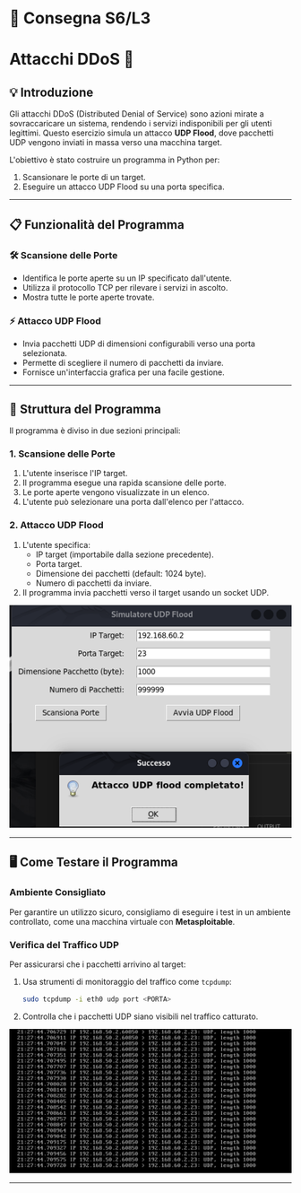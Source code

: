 # 📝 Consegna S6/L3 
# Attacchi DDoS 🎯

## 💡 **Introduzione**
Gli attacchi DDoS (Distributed Denial of Service) sono azioni mirate a sovraccaricare un sistema, rendendo i servizi indisponibili per gli utenti legittimi. Questo esercizio simula un attacco **UDP Flood**, dove pacchetti UDP vengono inviati in massa verso una macchina target.

L'obiettivo è stato costruire un programma in Python per:
1. Scansionare le porte di un target.
2. Eseguire un attacco UDP Flood su una porta specifica.

---

## 📋 **Funzionalità del Programma**

### 🛠️ **Scansione delle Porte**
- Identifica le porte aperte su un IP specificato dall'utente.
- Utilizza il protocollo TCP per rilevare i servizi in ascolto.
- Mostra tutte le porte aperte trovate.

### ⚡ **Attacco UDP Flood**
- Invia pacchetti UDP di dimensioni configurabili verso una porta selezionata.
- Permette di scegliere il numero di pacchetti da inviare.
- Fornisce un'interfaccia grafica per una facile gestione.

---

## 🧩 **Struttura del Programma**
Il programma è diviso in due sezioni principali:

### **1. Scansione delle Porte**
1. L'utente inserisce l'IP target.
2. Il programma esegue una rapida scansione delle porte.
3. Le porte aperte vengono visualizzate in un elenco.
4. L'utente può selezionare una porta dall'elenco per l'attacco.

### **2. Attacco UDP Flood**
1. L'utente specifica:
   - IP target (importabile dalla sezione precedente).
   - Porta target.
   - Dimensione dei pacchetti (default: 1024 byte).
   - Numero di pacchetti da inviare.
2. Il programma invia pacchetti verso il target usando un socket UDP.

![Attack](./AttaccoCompletato.png)

---

## 🖥️ **Come Testare il Programma**

### **Ambiente Consigliato**
Per garantire un utilizzo sicuro, consigliamo di eseguire i test in un ambiente controllato, come una macchina virtuale con **Metasploitable**.

### **Verifica del Traffico UDP**
Per assicurarsi che i pacchetti arrivino al target:
1. Usa strumenti di monitoraggio del traffico come `tcpdump`:
   ```bash
   sudo tcpdump -i eth0 udp port <PORTA>
   ```
2. Controlla che i pacchetti UDP siano visibili nel traffico catturato.

![Proof](./CatturaTrafficoMetasploitable.png)

---
